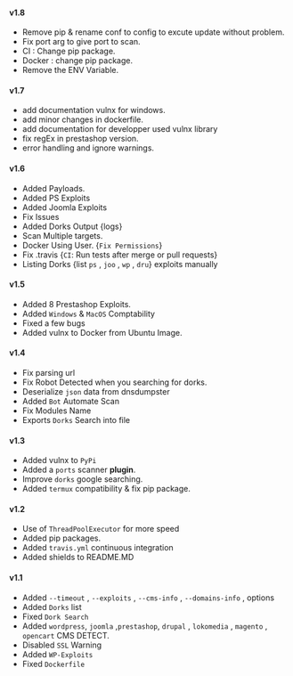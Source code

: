 #### v1.8
- Remove pip & rename conf to config to excute update without problem.
- Fix port arg to give port to scan.
- CI : Change pip package. 
- Docker : change pip package.
- Remove the ENV Variable.

#### v1.7
- add documentation vulnx for windows.
- add minor changes in dockerfile.
- add documentation for developper used vulnx library
- fix regEx in prestashop version.
- error handling and ignore warnings.

#### v1.6
- Added Payloads.
- Added PS Exploits
- Added Joomla Exploits
- Fix Issues
- Added Dorks Output {logs}
- Scan Multiple targets.
- Docker Using User. {`Fix Permissions`}
- Fix .travis {`CI`: Run tests after merge or pull requests}
- Listing Dorks {list `ps` , `joo` , `wp` , `dru`} exploits manually

#### v1.5
- Added 8 Prestashop Exploits.
- Added `Windows` & `MacOS` Comptability
- Fixed a few bugs
- Added vulnx to Docker from Ubuntu Image.

#### v1.4
- Fix parsing url
- Fix Robot Detected when you searching for dorks.
- Deserialize `json` data from dnsdumpster
- Added `Bot` Automate Scan
- Fix Modules Name
- Exports `Dorks` Search into file

#### v1.3
- Added vulnx to `PyPi`
- Added a `ports` scanner **plugin**.
- Improve `dorks` google searching. 
- Added `termux` compatibility & fix pip package.

#### v1.2
- Use of `ThreadPoolExecutor` for more speed
- Added pip packages.
- Added `travis.yml` continuous integration
- Added shields to README.MD

#### v1.1
- Added `--timeout` , `--exploits` , `--cms-info` , `--domains-info` ,  options
- Added `Dorks` list
- Fixed `Dork Search`
- Added `wordpress`, `joomla` ,`prestashop`, `drupal` , `lokomedia` , `magento` , `opencart`  CMS DETECT.
- Disabled `SSL` Warning
- Added `WP-Exploits`
- Fixed `Dockerfile`
